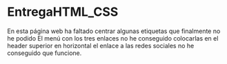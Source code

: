 # EntregaHTML_CSS
En esta página web ha faltado centrar algunas etiquetas que finalmente no he podido
El menú con los tres enlaces no he conseguido colocarlas en el header superior en horizontal
el enlace a las redes sociales no he conseguido que funcione.
